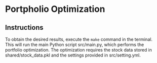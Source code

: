 # Portpholio Optimization
## Instructions
To obtain the desired results, execute the `make` command in the terminal. This will run the main Python script src/main.py, which performs the portfolio optimization. The optimization requires the stock data stored in shared/stock_data.pkl and the settings provided in src/setting.yml.
